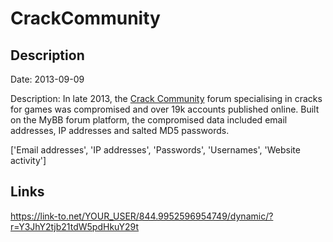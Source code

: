 # CrackCommunity

## Description

Date: 2013-09-09

Description:
In late 2013, the <a href="http://crackcommunity.com" target="_blank" rel="noopener">Crack Community</a> forum specialising in cracks for games was compromised and over 19k accounts published online. Built on the MyBB forum platform, the compromised data included email addresses, IP addresses and salted MD5 passwords.


['Email addresses', 'IP addresses', 'Passwords', 'Usernames', 'Website activity']

## Links

https://link-to.net/YOUR_USER/844.9952596954749/dynamic/?r=Y3JhY2tjb21tdW5pdHkuY29t